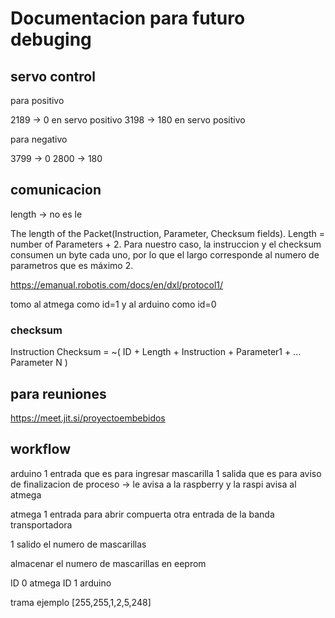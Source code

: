 # Documentacion para futuro debuging

## servo control
para positivo

2189 -> 0 en servo positivo
3198 -> 180 en servo positivo

para negativo

3799 -> 0
2800 -> 180

## comunicacion

length -> no es le

The length of the Packet(Instruction, Parameter, Checksum fields). Length = number of Parameters + 2. Para nuestro caso, la instruccion y el checksum consumen un byte cada uno, por lo que el largo corresponde al numero de parametros que es máximo 2.

https://emanual.robotis.com/docs/en/dxl/protocol1/

tomo al atmega como id=1
y al arduino como id=0

### checksum
Instruction Checksum = ~( ID + Length + Instruction + Parameter1 + … Parameter N )

## para reuniones

https://meet.jit.si/proyectoembebidos


## workflow

arduino 1 entrada que es para ingresar mascarilla
1 salida que es para aviso de finalizacion de proceso
-> le avisa a la raspberry y la raspi avisa al atmega

atmega
1 entrada para abrir compuerta
otra entrada de la banda transportadora

1 salido el numero de mascarillas

almacenar el numero de mascarillas en eeprom

ID 0 atmega
ID 1 arduino

trama ejemplo
[255,255,1,2,5,248]